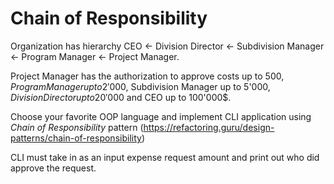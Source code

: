 # Chain of Responsibility

Organization has hierarchy CEO <- Division Director <- Subdivision Manager <- Program Manager <- Project Manager.

Project Manager has the authorization to approve costs up to 500$, Program Manager up to 2'000$, Subdivision Manager up to 5'000$, Division Director up to 20'000$ and CEO up to 100'000$.

Choose your favorite OOP language and implement CLI application using _Chain of Responsibility_ pattern (https://refactoring.guru/design-patterns/chain-of-responsibility)

CLI must take in as an input expense request amount and print out who did approve the request.
